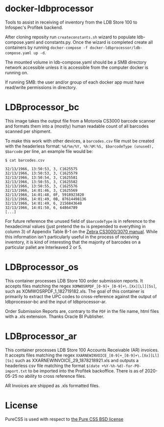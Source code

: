# docker-ldbprocessor

Tools to assist in receiving of inventory from the LDB Store 100 to Infospec's Profitek backend.

After cloning reposity run `createconstants.sh` wizard to populate ldb-compose.yaml and constants.py. Once the wizard is completed create all containers by running `docker-compose -f docker-ldbprocessor/ldb-compose.yaml up -d`.

The mounted volume in ldb-compose.yaml should be a SMB directory network accessible unless it is accessible from the computer docker is running on.

If running SMB: the user and/or group of each docker app must have read/write permissions in directory.

# LDBprocessor_bc

This image takes the output file from a Motorola CS3000 barcode scanner and formats them into a (mostly) human readable count of all barcodes scanned per shipment.

To make this work with other devices, a `barcodes.csv` file must be created with the headerless format: `%d/%m/%Y, %h:%M:%S, $barcodeType (unused), $barcode` per line, an example file would be:

```csv
$ cat barcodes.csv

32/13/1966, 13:50:53, 3, C1625575
32/13/1966, 13:50:53, 3, C1625579
32/13/1966, 13:50:54, 3, C1625581
32/13/1966, 13:50:55, 3, C1625582
32/13/1966, 13:50:55, 3, C1625576
32/13/1966, 14:01:46, 3, C1625569
32/13/1966, 14:01:48, 0F, 5918923820
32/13/1966, 14:01:49, 0B, 87614498136
32/13/1966, 14:01:49, 6, 2156843648
32/13/1966, 14:01:50, 6, 64864789
[...]
```

For future reference the unused field of `$barcodeType` is in reference to the hexadecimal values (just pretend the `0x` is prepended to everything in column 3) of Appendix Table B-1 on the [Zebra CS3000/3070 manual](https://www.zebra.com/content/dam/zebra_new_ia/en-us/manuals/barcode-scanners/cs3070-prg-en.pdf). While this information isn't particularly useful in the process of receiving inventory, it is kind of interesting that the majority of barcodes on a particular pallet are Interleaved 2 or 5.


# LDBprocessor_os

This container processes LDB Store 100 order submission reports. It accepts files matching the regex `XOMWOSRPDF_[0-9]+_[0-9]+\.[Xx][Ll][Ss]`, such as XOMWOSRPDF_1_182719182.xls. The goal of this container is primarily to extract the UPC codes to cross-reference against the output of ldbprocessor-bc and the input of ldbprocessor-ar.

Order Submission Reports are, contrary to the `PDF` in the file name, html files with a .xls extension. Thanks Oracle BI Publisher.

# LDBprocessor_ar

This container processes LDB Store 100 Accounts Receivable (AR) invoices. It accepts files matching the regex `XXARNEWINVOICE_[0-9]+_[0-9]+\.[Xx][Ll][Ss]` such as XXARNEWINVOICE_29_1878218921.xls and outputs a headerless csv file matching the format `$(date +%Y-%h-%d)-for-PO-import.txt` to be imported into the Profitek backoffice. There is as of 2020-05-25 no ability to cross reference files.


AR Invoices  are shipped as .xls formatted files.

# License

PureCSS is used with respect to [the Pure CSS BSD license](https://github.com/pure-css/pure/blob/master/LICENSE)